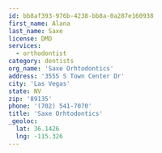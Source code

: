 ```yaml
---
id: bb8af393-976b-4238-bb8a-0a287e160938
first_name: Alana
last_name: Saxe
license: DMD
services:
  - orthodontist
category: dentists
org_name: 'Saxe Orhtodontics'
address: '3555 S Town Center Dr'
city: 'Las Vegas'
state: NV
zip: '89135'
phone: '(702) 541-7070'
title: 'Saxe Orhtodontics'
_geoloc:
  lat: 36.1426
  lng: -115.326
---
```

